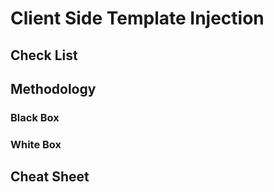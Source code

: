 # Client Side Template Injection

## Check List

## Methodology

### Black Box

### White Box

## Cheat Sheet
